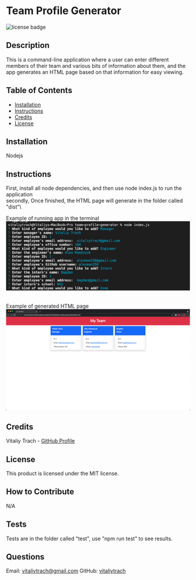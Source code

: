 # Team Profile Generator
![license badge](https://img.shields.io/badge/license-MIT-blue)
## Description
This is a command-line application where a user can enter different members of their team and various bits of information about them, and the app generates an HTML page based on that information for easy viewing.
## Table of Contents
- [Installation](#installation)
- [Instructions](#instructions)
- [Credits](#credits)
- [License](#license)
## Installation
Nodejs
## Instructions
First, install all node dependencies, and then use node index.js to run the application  
secondly, Once finished, the HTML page will generate in the folder called "dist"\

Example of running app in the terminal\
![screenshot](assets/screenshots/screenshot_1.png)

\
Example of generated HTML page
![screenshot](assets/screenshots/screenshot_2.png)
## Credits
Vitaliy Trach - [GitHub Profile](https://github.com/vitaliytrach)
## License
This product is licensed under the MIT license.
## How to Contribute
N/A
## Tests
Tests are in the folder called "test", use "npm run test" to see results.
## Questions
Email: vitaliytrach@gmail.com
GitHub: [vitaliytrach](https://github.com/vitaliytrach)